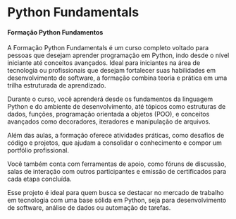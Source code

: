 # Python Fundamentals

#### Formação Python Fundamentos

A Formação Python Fundamentals é um curso completo voltado para pessoas que desejam aprender programação em Python, indo desde o nível iniciante até conceitos avançados. Ideal para iniciantes na área de tecnologia ou profissionais que desejam fortalecer suas habilidades em desenvolvimento de software, a formação combina teoria e prática em uma trilha estruturada de aprendizado.

Durante o curso, você aprenderá desde os fundamentos da linguagem Python e do ambiente de desenvolvimento, até tópicos como estruturas de dados, funções, programação orientada a objetos (POO), e conceitos avançados como decoradores, iteradores e manipulação de arquivos.

Além das aulas, a formação oferece atividades práticas, como desafios de código e projetos, que ajudam a consolidar o conhecimento e compor um portfólio profissional.

Você também conta com ferramentas de apoio, como fóruns de discussão, salas de interação com outros participantes e emissão de certificados para cada etapa concluída.

Esse projeto é ideal para quem busca se destacar no mercado de trabalho em tecnologia com uma base sólida em Python, seja para desenvolvimento de software, análise de dados ou automação de tarefas.